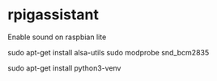 # rpigassistant

Enable sound on raspbian lite

sudo apt-get install alsa-utils
sudo modprobe snd_bcm2835

sudo apt-get install python3-venv
